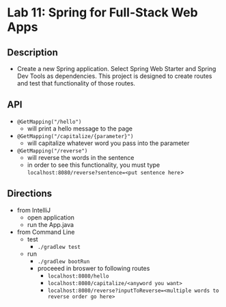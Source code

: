 # Lab 11: Spring for Full-Stack Web Apps

## Description
- Create a new Spring application. Select Spring Web Starter and Spring Dev Tools as dependencies. This project is designed to create routes and test that functionality of those routes. 

## API
- ```@GetMapping("/hello")```
  - will print a hello message to the page
- ```@GetMapping("/capitalize/{parameter}")```
  - will capitalize whatever word you pass into the parameter
- ```@GetMapping("/reverse")```
  - will reverse the words in the sentence
  - in order to see this functionality, you must type ```localhost:8080/reverse?sentence=<put sentence here```>

## Directions
- from IntelliJ
  - open application
  - run the App.java
- from Command Line
  - test
    - ```./gradlew test```
  - run
    - ```./gradlew bootRun```
    - proceeed in broswer to following routes
      - ```localhost:8080/hello```
      - ```localhost:8080/capitalize/<anyword you want>```
      - ```localhost:8080/reverse?inputToReverse=<multiple words to reverse order go here>```
